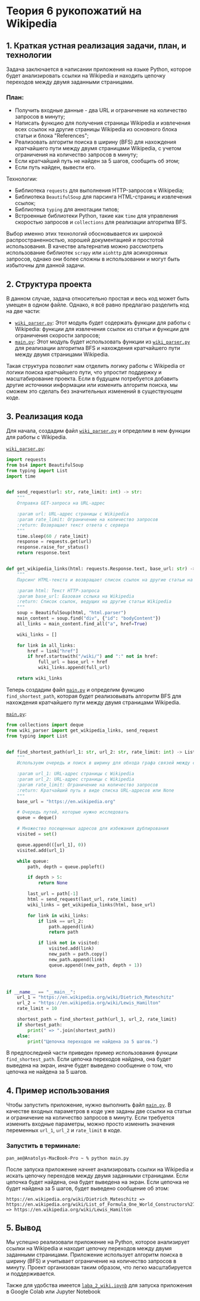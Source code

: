 # Теория 6 рукопожатий на Wikipedia

## 1. Краткая устная реализация задачи, план, и технологии

Задача заключается в написании приложения на языке Python, которое будет анализировать ссылки на Wikipedia и находить цепочку переходов между двумя заданными страницами.

### План:
* Получить входные данные - два URL и ограничение на количество запросов в минуту;
* Написать функцию для получения страницы Wikipedia и извлечения всех ссылок на другие страницы Wikipedia из основного блока статьи и блока "References";
* Реализовать алгоритм поиска в ширину (BFS) для нахождения кратчайшего пути между двумя страницами Wikipedia, с учетом ограничения на количество запросов в минуту;
* Если кратчайший путь не найден за 5 шагов, сообщить об этом;
* Если путь найден, вывести его.

Технологии:
* Библиотека `requests` для выполнения HTTP-запросов к Wikipedia;
* Библиотека `BeautifulSoup` для парсинга HTML-страниц и извлечения ссылок;
* Библиотека `typing` для аннотации типов;
* Встроенные библиотеки Python, такие как `time` для управления скоростью запросов и `collections` для реализации алгоритма BFS.

Выбор именно этих технологий обосновывается их широкой распространенностью, хорошей документацией и простотой использования. В качестве альтернатив можно рассмотреть использование библиотек `scrapy` или `aiohttp` для асинхронных запросов, однако они более сложны в использовании и могут быть избыточны для данной задачи.


## 2. Структура проекта

В данном случае, задача относительно простая и весь код может быть умещен в одном файле. Однако, я всё равно предлагаю разделить код на две части:
* [`wiki_parser.py`](wiki_parser.py): Этот модуль будет содержать функции для работы с Wikipedia: функции для извлечения ссылок из статьи и функции для ограничения скорости запросов;
* [`main.py`](main.py): Этот модуль будет использовать функции из [`wiki_parser.py`](wiki_parser.py) для реализации алгоритма BFS и нахождения кратчайшего пути между двумя страницами Wikipedia.

Такая структура позволит нам отделить логику работы с Wikipedia от логики поиска кратчайшего пути, что упростит поддержку и масштабирование проекта. Если в будущем потребуется добавить другие источники информации или изменить алгоритм поиска, мы сможем это сделать без значительных изменений в существующем коде.


## 3. Реализация кода

Для начала, создадим файл [`wiki_parser.py`](wiki_parser.py) и определим в нем функции для работы с Wikipedia.

[`wiki_parser.py`](wiki_parser.py):
```python
import requests
from bs4 import BeautifulSoup
from typing import List
import time


def send_request(url: str, rate_limit: int) -> str:
    """
    Отправка GET-запроса на URL-адрес

    :param url: URL-адрес страницы с Wikipedia
    :param rate_limit: Ограничение на количество запросов
    :return: Возвращает текст ответа с сервера
    """
    time.sleep(60 / rate_limit)
    response = requests.get(url)
    response.raise_for_status()
    return response.text


def get_wikipedia_links(html: requests.Response.text, base_url: str) -> List[str]:
    """
    Парсинг HTML-текста и возвращает список ссылок на другие статьи на сайте Wikipedia.

    :param html: Текст HTTP-запроса
    :param base_url: Базовая сслыка на Wikipedia
    :return: Список ссылок, ведущих на другие статьи Wikipedia
    """
    soup = BeautifulSoup(html, "html.parser")
    main_content = soup.find("div", {"id": "bodyContent"})
    all_links = main_content.find_all("a", href=True)

    wiki_links = []

    for link in all_links:
        href = link["href"]
        if href.startswith("/wiki/") and ":" not in href:
            full_url = base_url + href
            wiki_links.append(full_url)

    return wiki_links

```

Теперь создадим файл [`main.py`](main.py) и определим функцию `find_shortest_path`, которая будет реализовывать алгоритм BFS для нахождения кратчайшего пути между двумя страницами Wikipedia.

[`main.py`](main.py):
```python
from collections import deque
from wiki_parser import get_wikipedia_links, send_request
from typing import List


def find_shortest_path(url_1: str, url_2: str, rate_limit: int) -> List[str] | None:
    """
    Используем очередь и поиск в ширину для обхода графа связей между страницами.

    :param url_1: URL-адрес страницы с Wikipedia
    :param url_2: URL-адрес страницы с Wikipedia
    :param rate_limit: Ограничение на количество запросов
    :return: Кратчайший путь в виде списка URL-адресов или None
    """
    base_url = "https://en.wikipedia.org"

    # Очередь путей, которые нужно исследовать
    queue = deque()

    # Множество посещенных адресов для избежания дублирования
    visited = set()

    queue.append(([url_1], 0))
    visited.add(url_1)

    while queue:
        path, depth = queue.popleft()

        if depth > 5:
            return None

        last_url = path[-1]
        html = send_request(last_url, rate_limit)
        wiki_links = get_wikipedia_links(html, base_url)

        for link in wiki_links:
            if link == url_2:
                path.append(link)
                return path

            if link not in visited:
                visited.add(link)
                new_path = path.copy()
                new_path.append(link)
                queue.append((new_path, depth + 1))

    return None


if __name__ == "__main__":
    url_1 = "https://en.wikipedia.org/wiki/Dietrich_Mateschitz"
    url_2 = "https://en.wikipedia.org/wiki/Lewis_Hamilton"
    rate_limit = 10

    shortest_path = find_shortest_path(url_1, url_2, rate_limit)
    if shortest_path:
        print(" => ".join(shortest_path))
    else:
        print("Цепочка переходов не найдена за 5 шагов.")

```

В предпоследней части приведен пример использования функции `find_shortest_path`. Если цепочка переходов найдена, она будет выведена на экран, иначе будет выведено сообщение о том, что цепочка не найдена за 5 шагов.


## 4. Пример использования

Чтобы запустить приложение, нужно выполнить файл [`main.py`](main.py). В качестве входных параметров в коде уже заданы две ссылки на статьи и ограничение на количество запросов в минуту. Если требуется изменить входные параметры, можно просто изменить значения переменных `url_1`, `url_2` и `rate_limit` в коде.

### Запустить в терминале:
```console
pan_ae@Anatolys-MacBook-Pro ~ % python main.py
```

После запуска приложение начнет анализировать ссылки на Wikipedia и искать цепочку переходов между двумя заданными страницами. Если цепочка будет найдена, она будет выведена на экран. Если цепочка не будет найдена за 5 шагов, будет выведено сообщение об этом:

```
https://en.wikipedia.org/wiki/Dietrich_Mateschitz => https://en.wikipedia.org/wiki/List_of_Formula_One_World_Constructors%27_Champions => https://en.wikipedia.org/wiki/Lewis_Hamilton
```

## 5. Вывод

Мы успешно реализовали приложение на Python, которое анализирует ссылки на Wikipedia и находит цепочку переходов между двумя заданными страницами. Приложение использует алгоритм поиска в ширину (BFS) и учитывает ограничение на количество запросов в минуту. Проект организован таким образом, что легко масштабируется и поддерживается.

Также для удобства имеется [`laba_2_wiki.ipynb`](laba_2_wiki.ipynb) для запуска приложения в Google Colab или Jupyter Notebook
